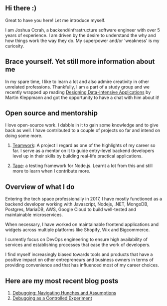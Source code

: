 ## Hi there :)

Great to have you here! Let me introduce myself.

I am Joshua Ocrah, a backend/infrastructure software engineer with over 5 years of experience. I am driven by the desire to understand the why and how things work the way they do. My superpower and/or 'weakness' is my curiosity.

## Brace yourself. Yet still more information about me

In my spare time, I like to learn a lot and also admire creativity in other unrelated professions. Thankfully, I am a part of a study group and we recently wrapped up reading [Designing Data-Intensive Applications](https://www.oreilly.com/library/view/designing-data-intensive-applications/9781491903063/) by Martin Kleppmann and got the opportunity to have a chat with him about it!

## Open source and mentorship

I love open-source work. I dabble in it to gain some knowledge and to give back as well. I have contributed to a couple of projects so far and intend on doing some more.

1. [Teamwork](https://github.com/tbf-challenge/teamwork-be): A project I regard as one of the highlights of my career so far. I serve as a mentor on it to guide entry-level backend developers level up in their skills by building real-life practical applications.

2. [Tape](https://github.com/ljharb/tape): a testing framework for Node.js. Learnt a lot from this and still more to learn when I contribute more.

## Overview of what I do

Entering the tech space professionally in 2017, I have mostly functioned as a backend developer working with Javascript, Nodejs, .NET, MongoDB, Postgres, MariaDB, AWS, Google Cloud to build well-tested and maintainable microservices.

When necessary, I have worked on maintainable frontend applications and widgets across multiple platforms like Shopify, Wix and Bigcommerce.

I currently focus on DevOps engineering to ensure high availability of services and establishing processes that ease the work of developers.

I find myself increasingly biased towards tools and products that have a positive impact on other entrepreneurs and business owners in terms of providing convenience and that has influenced most of my career choices.

## Here are my most recent blog posts

1. [Debugging: Navigating Hunches and Assumptions](https://jocrah.hashnode.dev/navigating-hunches-and-assumptions-when-debugging)
2. [Debugging as a Controlled Experiment](https://jocrah.hashnode.dev/debugging-as-a-controlled-experiment)

